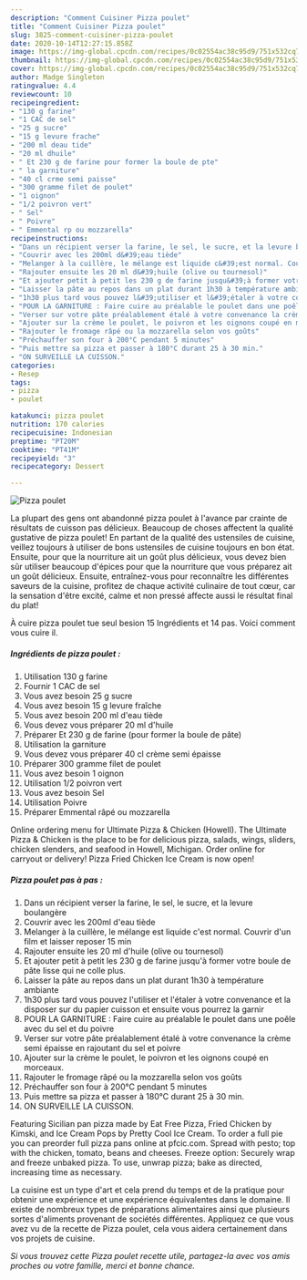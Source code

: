 ```yaml
---
description: "Comment Cuisiner Pizza poulet"
title: "Comment Cuisiner Pizza poulet"
slug: 3825-comment-cuisiner-pizza-poulet
date: 2020-10-14T12:27:15.858Z
image: https://img-global.cpcdn.com/recipes/0c02554ac38c95d9/751x532cq70/pizza-poulet-photo-principale-de-la-recette.jpg
thumbnail: https://img-global.cpcdn.com/recipes/0c02554ac38c95d9/751x532cq70/pizza-poulet-photo-principale-de-la-recette.jpg
cover: https://img-global.cpcdn.com/recipes/0c02554ac38c95d9/751x532cq70/pizza-poulet-photo-principale-de-la-recette.jpg
author: Madge Singleton
ratingvalue: 4.4
reviewcount: 10
recipeingredient:
- "130 g farine"
- "1 CAC de sel"
- "25 g sucre"
- "15 g levure frache"
- "200 ml deau tide"
- "20 ml dhuile"
- " Et 230 g de farine pour former la boule de pte"
- " la garniture"
- "40 cl crme semi paisse"
- "300 gramme filet de poulet"
- "1 oignon"
- "1/2 poivron vert"
- " Sel"
- " Poivre"
- " Emmental rp ou mozzarella"
recipeinstructions:
- "Dans un récipient verser la farine, le sel, le sucre, et la levure boulangère"
- "Couvrir avec les 200ml d&#39;eau tiède"
- "Melanger à la cuillère, le mélange est liquide c&#39;est normal. Couvrir d&#39;un film et laisser reposer 15 min"
- "Rajouter ensuite les 20 ml d&#39;huile (olive ou tournesol)"
- "Et ajouter petit à petit les 230 g de farine jusqu&#39;à former votre boule de pâte lisse qui ne colle plus."
- "Laisser la pâte au repos dans un plat durant 1h30 à température ambiante"
- "1h30 plus tard vous pouvez l&#39;utiliser et l&#39;étaler à votre convenance et la disposer sur du papier cuisson et ensuite vous pourrez la garnir"
- "POUR LA GARNITURE : Faire cuire au préalable le poulet dans une poêle avec du sel et du poivre"
- "Verser sur votre pâte préalablement étalé à votre convenance la crème semi épaisse en rajoutant du sel et poivre"
- "Ajouter sur la crème le poulet, le poivron et les oignons coupé en morceaux."
- "Rajouter le fromage râpé ou la mozzarella selon vos goûts"
- "Préchauffer son four à 200°C pendant 5 minutes"
- "Puis mettre sa pizza et passer à 180°C durant 25 à 30 min."
- "ON SURVEILLE LA CUISSON."
categories:
- Resep
tags:
- pizza
- poulet

katakunci: pizza poulet 
nutrition: 170 calories
recipecuisine: Indonesian
preptime: "PT20M"
cooktime: "PT41M"
recipeyield: "3"
recipecategory: Dessert

---
```



![Pizza poulet](https://img-global.cpcdn.com/recipes/0c02554ac38c95d9/751x532cq70/pizza-poulet-photo-principale-de-la-recette.jpg)

La plupart des gens ont abandonné pizza poulet à l'avance par crainte de résultats de cuisson pas délicieux. Beaucoup de choses affectent la qualité gustative de pizza poulet! En partant de la qualité des ustensiles de cuisine, veillez toujours à utiliser de bons ustensiles de cuisine toujours en bon état. Ensuite, pour que la nourriture ait un goût plus délicieux, vous devez bien sûr utiliser beaucoup d'épices pour que la nourriture que vous préparez ait un goût délicieux. Ensuite, entraînez-vous pour reconnaître les différentes saveurs de la cuisine, profitez de chaque activité culinaire de tout cœur, car la sensation d'être excité, calme et non pressé affecte aussi le résultat final du plat!

<!--inarticleads1-->

À cuire pizza poulet tue seul besion 15 Ingrédients et 14 pas. Voici comment vous cuire il.

##### Ingrédients de pizza poulet :

1. Utilisation 130 g farine
1. Fournir 1 CAC de sel
1. Vous avez besoin 25 g sucre
1. Vous avez besoin 15 g levure fraîche
1. Vous avez besoin 200 ml d&#39;eau tiède
1. Vous devez vous préparer 20 ml d&#39;huile
1. Préparer  Et 230 g de farine (pour former la boule de pâte)
1. Utilisation  la garniture
1. Vous devez vous préparer 40 cl crème semi épaisse
1. Préparer 300 gramme filet de poulet
1. Vous avez besoin 1 oignon
1. Utilisation 1/2 poivron vert
1. Vous avez besoin  Sel
1. Utilisation  Poivre
1. Préparer  Emmental râpé ou mozzarella


Online ordering menu for Ultimate Pizza &amp; Chicken (Howell). The Ultimate Pizza &amp; Chicken is the place to be for delicious pizza, salads, wings, sliders, chicken slenders, and seafood in Howell, Michigan. Order online for carryout or delivery! Pizza Fried Chicken Ice Cream is now open! 

<!--inarticleads2-->

##### Pizza poulet pas à pas :

1. Dans un récipient verser la farine, le sel, le sucre, et la levure boulangère
1. Couvrir avec les 200ml d&#39;eau tiède
1. Melanger à la cuillère, le mélange est liquide c&#39;est normal. Couvrir d&#39;un film et laisser reposer 15 min
1. Rajouter ensuite les 20 ml d&#39;huile (olive ou tournesol)
1. Et ajouter petit à petit les 230 g de farine jusqu&#39;à former votre boule de pâte lisse qui ne colle plus.
1. Laisser la pâte au repos dans un plat durant 1h30 à température ambiante
1. 1h30 plus tard vous pouvez l&#39;utiliser et l&#39;étaler à votre convenance et la disposer sur du papier cuisson et ensuite vous pourrez la garnir
1. POUR LA GARNITURE : Faire cuire au préalable le poulet dans une poêle avec du sel et du poivre
1. Verser sur votre pâte préalablement étalé à votre convenance la crème semi épaisse en rajoutant du sel et poivre
1. Ajouter sur la crème le poulet, le poivron et les oignons coupé en morceaux.
1. Rajouter le fromage râpé ou la mozzarella selon vos goûts
1. Préchauffer son four à 200°C pendant 5 minutes
1. Puis mettre sa pizza et passer à 180°C durant 25 à 30 min.
1. ON SURVEILLE LA CUISSON.


Featuring Sicilian pan pizza made by Eat Free Pizza, Fried Chicken by Kimski, and Ice Cream Pops by Pretty Cool Ice Cream. To order a full pie you can preorder full pizza pans online at pfcic.com. Spread with pesto; top with the chicken, tomato, beans and cheeses. Freeze option: Securely wrap and freeze unbaked pizza. To use, unwrap pizza; bake as directed, increasing time as necessary. 

<!--inarticleads1-->

<p>
La cuisine est un type d'art et cela prend du temps et de la pratique pour obtenir une expérience et une expérience équivalentes dans le domaine. Il existe de nombreux types de préparations alimentaires ainsi que plusieurs sortes d'aliments provenant de sociétés différentes. Appliquez ce que vous avez vu de la recette de Pizza poulet, cela vous aidera certainement dans vos projets de cuisine.
</p>

<p>
<i>Si vous trouvez cette Pizza poulet recette utile, partagez-la avec vos amis proches ou votre famille, merci et bonne chance.</i>
</p>
